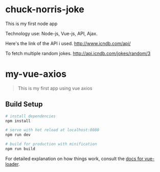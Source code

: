 # chuck-norris-joke

This is my first node app

Technology use:
Node-js,
Vue-js,
API,
Ajax.

Here's the link of the API i used.
http://www.icndb.com/api/

To fetch multiple random jokes.
http://api.icndb.com/jokes/random/3

# my-vue-axios

> This is my first app using vue axios

## Build Setup

``` bash
# install dependencies
npm install

# serve with hot reload at localhost:8080
npm run dev

# build for production with minification
npm run build
```

For detailed explanation on how things work, consult the [docs for vue-loader](http://vuejs.github.io/vue-loader).
